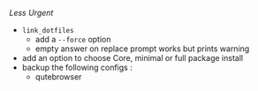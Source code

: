 _Less Urgent_
- `link_dotfiles`
    - add a `--force` option
    - empty answer on replace prompt works but prints warning
- add an option to choose Core, minimal or full package install
- backup the following configs :
    - qutebrowser
